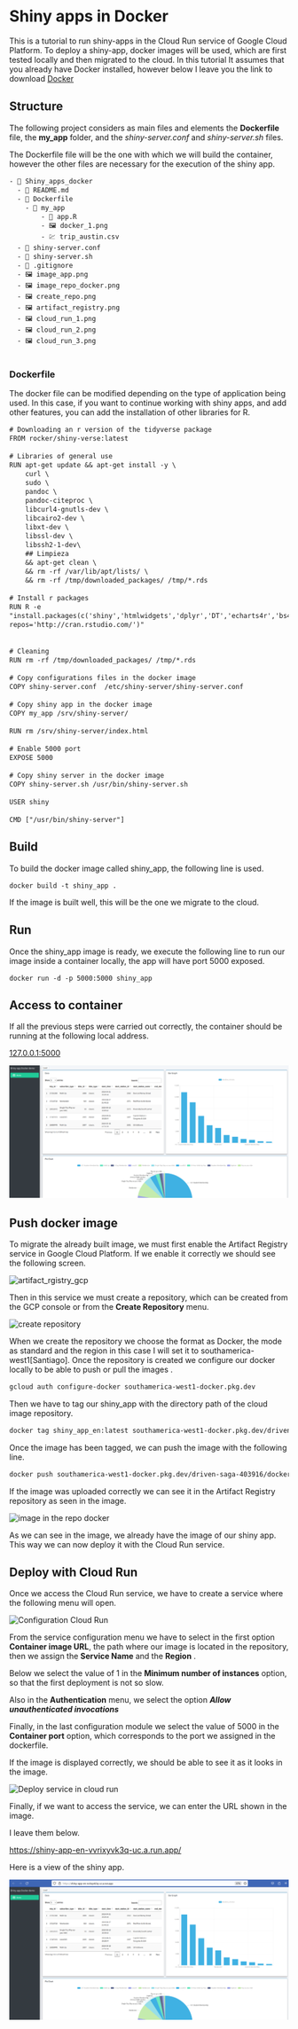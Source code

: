 # Shiny apps in Docker

This is a tutorial to run shiny-apps in the Cloud Run service of Google Cloud Platform. To deploy a shiny-app, docker images will be used, which are first tested locally and then migrated to the cloud. In this tutorial It assumes that you already have Docker installed, however below I leave you the link to download [Docker](https://www.docker.com/)

## Structure

The following project considers as main files and elements the **Dockerfile** file, the **my_app** folder, and the *shiny-server.conf* and *shiny-server.sh* files.

The Dockerfile file will be the one with which we will build the container, however the other files are necessary for the execution of the shiny app.

``` docker
- 📁 Shiny_apps_docker
  - 📄 README.md
  - 📄 Dockerfile
    - 📁 my_app
        - 📄 app.R
        - 🖼️ docker_1.png
        - 💹 trip_austin.csv        
  - 📄 shiny-server.conf
  - 📄 shiny-server.sh
  - 📄 .gitignore
  - 🖼 image_app.png
  - 🖼 image_repo_docker.png
  - 🖼 create_repo.png
  - 🖼 artifact_registry.png
  - 🖼 cloud_run_1.png
  - 🖼 cloud_run_2.png
  - 🖼 cloud_run_3.png
      
```

### Dockerfile

The docker file can be modified depending on the type of application being used. In this case, if you want to continue working with shiny apps, and add other features, you can add the installation of other libraries for R.

``` docker
# Downloading an r version of the tidyverse package
FROM rocker/shiny-verse:latest

# Libraries of general use
RUN apt-get update && apt-get install -y \
    curl \
    sudo \
    pandoc \
    pandoc-citeproc \
    libcurl4-gnutls-dev \
    libcairo2-dev \
    libxt-dev \
    libssl-dev \
    libssh2-1-dev\
    ## Limpieza
    && apt-get clean \
    && rm -rf /var/lib/apt/lists/ \
    && rm -rf /tmp/downloaded_packages/ /tmp/*.rds

# Install r packages
RUN R -e "install.packages(c('shiny','htmlwidgets','dplyr','DT','echarts4r','bs4Dash'), repos='http://cran.rstudio.com/')"


# Cleaning
RUN rm -rf /tmp/downloaded_packages/ /tmp/*.rds

# Copy configurations files in the docker image
COPY shiny-server.conf  /etc/shiny-server/shiny-server.conf

# Copy shiny app in the docker image
COPY my_app /srv/shiny-server/

RUN rm /srv/shiny-server/index.html

# Enable 5000 port
EXPOSE 5000

# Copy shiny server in the docker image
COPY shiny-server.sh /usr/bin/shiny-server.sh

USER shiny

CMD ["/usr/bin/shiny-server"]
```

## Build

To build the docker image called shiny_app, the following line is used.

``` docker
docker build -t shiny_app .
```

If the image is built well, this will be the one we migrate to the cloud.

## Run

Once the shiny_app image is ready, we execute the following line to run our image inside a container locally, the app will have port 5000 exposed.

``` docker
docker run -d -p 5000:5000 shiny_app 
```

## Access to container

If all the previous steps were carried out correctly, the container should be running at the following local address.

[127.0.0.1:5000](http://127.0.0.1:5000)

![app-shiny](image_app.png)

## Push docker image

To migrate the already built image, we must first enable the Artifact Registry service in Google Cloud Platform. If we enable it correctly we should see the following screen.

![artifact_rgistry_gcp](artifact_registry.png)

Then in this service we must create a repository, which can be created from the GCP console or from the **Create Repository** menu.

![create repository](create_repo.png)

When we create the repository we choose the format as Docker, the mode as standard and the region in this case I will set it to southamerica-west1[Santiago]. Once the repository is created we configure our docker locally to be able to push or pull the images .

``` dockerfile
gcloud auth configure-docker southamerica-west1-docker.pkg.dev
```

Then we have to tag our shiny_app with the directory path of the cloud image repository.

``` dockerfile
docker tag shiny_app_en:latest southamerica-west1-docker.pkg.dev/driven-saga-403916/docker-repo/shiny_app_en:latest
```

Once the image has been tagged, we can push the image with the following line.

``` dockerfile
docker push southamerica-west1-docker.pkg.dev/driven-saga-403916/docker-repo/shiny_app_en:latest
```

If the image was uploaded correctly we can see it in the Artifact Registry repository as seen in the image.

![image in the repo docker](image_repo_docker.png)

As we can see in the image, we already have the image of our shiny app. This way we can now deploy it with the Cloud Run service.

## Deploy with Cloud Run

Once we access the Cloud Run service, we have to create a service where the following menu will open.

![Configuration Cloud Run](cloud_run_1.png)

From the service configuration menu we have to select in the first option **Container image URL**, the path where our image is located in the repository, then we assign the **Service Name** and the **Region** .

Below we select the value of 1 in the **Minimum number of instances** option, so that the first deployment is not so slow.

Also in the **Authentication** menu, we select the option ***Allow unauthenticated invocations***

Finally, in the last configuration module we select the value of 5000 in the **Container port** option, which corresponds to the port we assigned in the dockerfile.

If the image is displayed correctly, we should be able to see it as it looks in the image.

![Deploy service in cloud run](cloud_run_2.png)

Finally, if we want to access the service, we can enter the URL shown in the image.

I leave them below.

<https://shiny-app-en-vvrixyvk3q-uc.a.run.app/>

Here is a view of the shiny app.

![Shiny app deploy](cloud_run_3.png)
